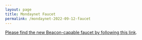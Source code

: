 ```yaml
---
layout: page
title: Mondaynet Faucet
permalink: /mondaynet-2022-09-12-faucet
---
```


[Please find the new Beacon-capable faucet by following this link](https://faucet.mondaynet-2022-09-12.teztnets.xyz).

